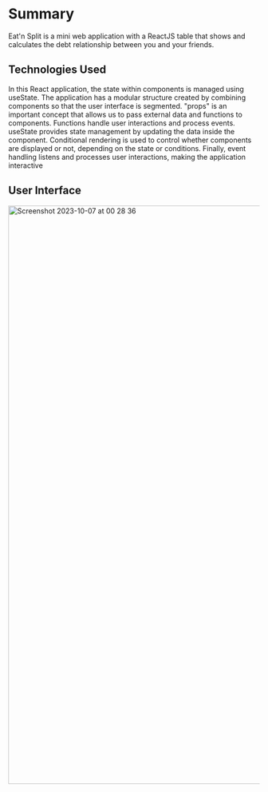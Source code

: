 # Summary

Eat'n Split is a mini web application with a ReactJS table that shows and calculates the debt relationship between you and your friends.

## Technologies Used

In this React application, the state within components is managed using useState.
The application has a modular structure created by combining components so that the user interface is segmented. "props" is an important concept that allows us to pass external data and functions to components. Functions handle user interactions and process events. useState provides state management by updating the data inside the component. Conditional rendering is used to control whether components are displayed or not, depending on the state or conditions. Finally, event handling listens and processes user interactions, making the application interactive

## User Interface
<img width="1158" alt="Screenshot 2023-10-07 at 00 28 36" src="https://github.com/haluktutuncu/eat-n-split/assets/112336855/79fb8e33-404f-4c4e-a733-b1f966af9930">
